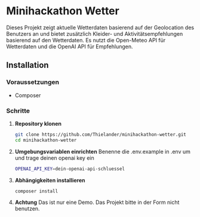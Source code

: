 # Minihackathon Wetter

Dieses Projekt zeigt aktuelle Wetterdaten basierend auf der Geolocation des Benutzers an und bietet zusätzlich Kleider- und Aktivitätsempfehlungen basierend auf den Wetterdaten. Es nutzt die Open-Meteo API für Wetterdaten und die OpenAI API für Empfehlungen.


## Installation

### Voraussetzungen

- Composer

### Schritte

1. **Repository klonen**

   ```bash
   git clone https://github.com/Thielander/minihackathon-wetter.git
   cd minihackathon-wetter
    ```

2. **Umgebungsvariablen einrichten**
    Benenne die .env.example in .env um und trage deinen openai key ein
    ```bash
    OPENAI_API_KEY=dein-openai-api-schluessel
    ```

3. **Abhängigkeiten installieren**
    ```bash
    composer install
    ```

4. **Achtung**
  Das ist nur eine Demo. Das Projekt bitte in der Form nicht benutzen.
